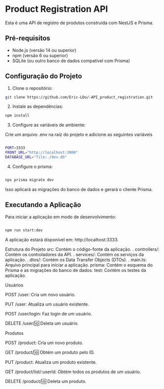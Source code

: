 # Product Registration API

Esta é uma API de registro de produtos construída com NestJS e Prisma.

## Pré-requisitos

- Node.js (versão 14 ou superior)
- npm (versão 6 ou superior)
- SQLite (ou outro banco de dados compatível com Prisma)

## Configuração do Projeto

1. Clone o repositório:

```bash
git clone https://github.com/Eric-LDo/-API_product_registration.git
```

2. Instale as dependências:

```bash
npm install
```

3. Configure as variáveis de ambiente:

Crie um arquivo .env na raiz do projeto e adicione as seguintes variáveis

```bash

PORT=3333
FRONT_URL="http://localhost:3000"
DATABASE_URL="file:./dev.db"

```

4. Configure o prisma:

```bash

npx prisma migrate dev

```

Isso aplicará as migrações do banco de dados e gerará o cliente Prisma.

## Executando a Aplicação

Para iniciar a aplicação em modo de desenvolvimento:

```bash

npm run start:dev

```

A aplicação estará disponível em:
http://localhost:3333.

Estrutura do Projeto
src: Contém o código-fonte da aplicação.
    . controllers/: Contém os controladores da API.
    . services/: Contém os serviços da aplicação.
    . dtos/: Contém os Data Transfer Objects (DTOs).
    . main.ts: Arquivo principal para iniciar a aplicação.
prisma: Contém o esquema do Prisma e as migrações do banco de dados.
test: Contém os testes da aplicação.

Usuários

POST /user: Cria um novo usuário.

PUT /user: Atualiza um usuário existente.

POST /user/login: Faz login de um usuário.

DELETE /user/:id: Deleta um usuário.

Produtos

POST /product: Cria um novo produto.

GET /product/:id: Obtém um produto pelo ID.

PUT /product: Atualiza um produto existente.

GET /product/list/:userId: Obtém todos os produtos de um usuário.

DELETE /product/:id: Deleta um produto.